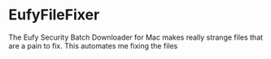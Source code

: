 # EufyFileFixer
The Eufy Security Batch Downloader for Mac makes really strange files that are a pain to fix. This automates me fixing the files
